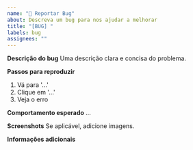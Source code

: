 ```yaml
---
name: "🐞 Reportar Bug"
about: Descreva um bug para nos ajudar a melhorar
title: "[BUG] "
labels: bug
assignees: ""
---
```


**Descrição do bug**
Uma descrição clara e concisa do problema.

**Passos para reproduzir**
1. Vá para '...'
2. Clique em '...'
3. Veja o erro

**Comportamento esperado**
...

**Screenshots**
Se aplicável, adicione imagens.

**Informações adicionais**
